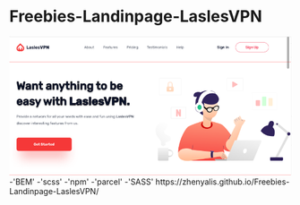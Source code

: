 # Freebies-Landinpage-LaslesVPN
<img src='preview.png'>
-'BEM'
-'scss'
-'npm'
-'parcel'
-'SASS'
https://zhenyalis.github.io/Freebies-Landinpage-LaslesVPN/
